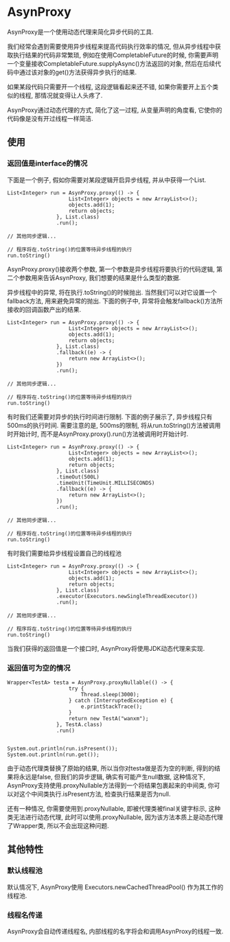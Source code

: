 # AsynProxy

AsynProxy是一个使用动态代理来简化异步代码的工具.

我们经常会遇到需要使用异步线程来提高代码执行效率的情况, 但从异步线程中获取执行结果的代码非常繁琐, 例如在使用CompletableFuture的时候, 你需要声明一个变量接收CompletableFuture.supplyAsync()方法返回的对象, 然后在后续代码中通过该对象的get()方法获得异步执行的结果.

如果某段代码只需要开一个线程, 这段逻辑看起来还不错, 如果你需要开上五个类似的线程, 那情况就变得让人头疼了.

AsynProxy通过动态代理的方式, 简化了这一过程, 从变量声明的角度看, 它使你的代码像是没有开过线程一样简洁.

## 使用

### 返回值是interface的情况

下面是一个例子, 假如你需要对某段逻辑开启异步线程, 并从中获得一个List.

```
List<Integer> run = AsynProxy.proxy(() -> {
                    List<Integer> objects = new ArrayList<>();
                    objects.add(1);
                    return objects;
                }, List.class)
                .run();
                
// 其他同步逻辑...

// 程序将在.toString()的位置等待异步线程的执行 
run.toString()
```

AsynProxy.proxy()接收两个参数, 第一个参数是异步线程将要执行的代码逻辑, 第二个参数用来告诉AsynProxy, 我们想要的结果是什么类型的数据. 

异步线程中的异常, 将在执行.toString()的时候抛出. 当然我们可以对它设置一个fallback方法, 用来避免异常的抛出. 下面的例子中, 异常将会触发fallback()方法所接收的回调函数产出的结果.

```
List<Integer> run = AsynProxy.proxy(() -> {
                    List<Integer> objects = new ArrayList<>();
                    objects.add(1);
                    return objects;
                }, List.class)
                .fallback((e) -> {
                    return new ArrayList<>();
                })
                .run();
                
// 其他同步逻辑...

// 程序将在.toString()的位置等待异步线程的执行 
run.toString()
```

有时我们还需要对异步的执行时间进行限制. 下面的例子展示了, 异步线程只有500ms的执行时间. 需要注意的是, 500ms的限制, 将从run.toString()方法被调用时开始计时, 而不是AsynProxy.proxy().run()方法被调用时开始计时.

```
List<Integer> run = AsynProxy.proxy(() -> {
                    List<Integer> objects = new ArrayList<>();
                    objects.add(1);
                    return objects;
                }, List.class)
                .timeOut(500L)
                .timeUnit(TimeUnit.MILLISECONDS)
                .fallback((e) -> {
                    return new ArrayList<>();
                })
                .run();
                
// 其他同步逻辑...

// 程序将在.toString()的位置等待异步线程的执行 
run.toString()
```

有时我们需要给异步线程设置自己的线程池

```
List<Integer> run = AsynProxy.proxy(() -> {
                    List<Integer> objects = new ArrayList<>();
                    objects.add(1);
                    return objects;
                }, List.class)
                .executor(Executors.newSingleThreadExecutor())
                .run();
                
// 其他同步逻辑...

// 程序将在.toString()的位置等待异步线程的执行 
run.toString()
```

当我们获得的返回值是一个接口时, AsynProxy将使用JDK动态代理来实现.

### 返回值可为空的情况

```
Wrapper<TestA> testa = AsynProxy.proxyNullable(() -> {
                    try {
                        Thread.sleep(3000);
                    } catch (InterruptedException e) {
                        e.printStackTrace();
                    }
                    return new TestA("wanxm");
                }, TestA.class)
                .run()
              
              
System.out.println(run.isPresent());
System.out.println(run.get());
```

由于动态代理类替换了原始的结果, 所以当你对testa做是否为空的判断, 得到的结果将永远是false, 但我们的异步逻辑, 确实有可能产生null数据, 这种情况下, AsynProxy支持使用.proxyNullable方法得到一个将结果包裹起来的中间类, 你可以对这个中间类执行.isPresent方法, 检查执行结果是否为null.

还有一种情况, 你需要使用到.proxyNullable, 即被代理类被final关键字标示, 这种类无法进行动态代理, 此时可以使用.proxyNullable, 因为该方法本质上是动态代理了Wrapper类, 所以不会出现这种问题.

## 其他特性

### 默认线程池

默认情况下, AsynProxy使用 Executors.newCachedThreadPool() 作为其工作的线程池.

### 线程名传递

AsynProxy会自动传递线程名, 内部线程的名字将会和调用AsynProxy的线程一致.
